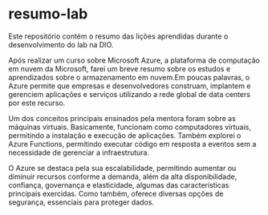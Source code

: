 # resumo-lab
Este repositório contém o resumo das lições aprendidas durante o desenvolvimento do lab na DIO.

Após realizar um curso sobre Microsoft Azure, a plataforma de computação em nuvem da Microsoft, farei um breve resumo sobre os estudos e aprendizados sobre o armazenamento em nuvem.Em poucas palavras, o Azure permite que empresas e desenvolvedores construam, implantem e gerenciem aplicações e serviços utilizando a rede global de data centers por este recurso.

Um dos conceitos principais ensinados pela mentora foram sobre as máquinas virtuais. Basicamente, funcionam como computadores virtuais, permitindo a instalação e execução de aplicações. Também explorei o Azure Functions, permitindo executar código em resposta a eventos sem a necessidade de gerenciar a infraestrutura.

O Azure se destaca pela sua escalabilidade, permitindo aumentar ou diminuir recursos conforme a demanda, além da alta disponibilidade, confiança, governança e elasticidade, algumas das características principais exercidas. Como também, oferece diversas opções de segurança, essenciais para proteger dados.
